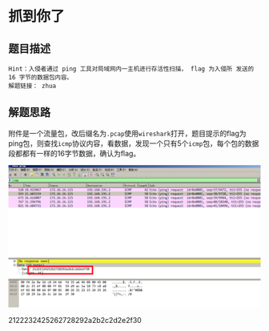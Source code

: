 # 抓到你了

## 题目描述
```
Hint：入侵者通过 ping 工具对局域网内一主机进行存活性扫描， flag 为入侵所 发送的 16 字节的数据包内容。
解题链接： zhua
```

## 解题思路
附件是一个流量包，改后缀名为`.pcap`使用`wireshark`打开，题目提示的flag为ping包，则查找`icmp`协议内容，看数据，发现一个只有5个`icmp`包，每个包的数据段都都有一样的16字节数据，确认为flag。

![](2018-07-11-13-58-21.png)

2122232425262728292a2b2c2d2e2f30